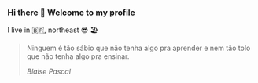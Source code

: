 ### Hi there 👋 Welcome to my profile

I live in 🇧🇷, northeast 😎 🏖️

> Ninguem é tão sábio que não tenha algo pra aprender e nem tão tolo que não tenha algo pra ensinar.
>
> *Blaise Pascal*

<!--
**Porfirio-Prodigy/Porfirio-Prodigy** is a ✨ _special_ ✨ repository because its `README.md` (this file) appears on your GitHub profile.

Here are some ideas to get you started:

- 🔭 I’m currently working on ...
- 🌱 I’m currently learning ...
- 👯 I’m looking to collaborate on ...
- 🤔 I’m looking for help with ...
- 💬 Ask me about ...
- 📫 How to reach me: ...
- 😄 Pronouns: ...
- ⚡ Fun fact: ...
-->
